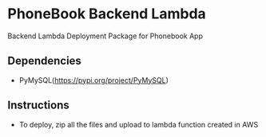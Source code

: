 # PhoneBook Backend Lambda
Backend Lambda Deployment Package for Phonebook App

## Dependencies
- PyMySQL(https://pypi.org/project/PyMySQL)

## Instructions
- To deploy, zip all the files and upload to lambda function created in AWS
